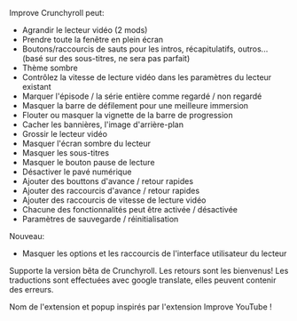 Improve Crunchyroll peut:
 - Agrandir le lecteur vidéo (2 mods)
 - Prendre toute la fenêtre en plein écran
 - Boutons/raccourcis de sauts pour les intros, récapitulatifs, outros... (basé sur des sous-titres, ne sera pas parfait)
 - Thème sombre
 - Contrôlez la vitesse de lecture vidéo dans les paramètres du lecteur existant
 - Marquer l'épisode / la série entière comme regardé / non regardé
 - Masquer la barre de défilement pour une meilleure immersion
 - Flouter ou masquer la vignette de la barre de progression
 - Cacher les bannières, l'image d'arrière-plan
 - Grossir le lecteur vidéo
 - Masquer l'écran sombre du lecteur
 - Masquer les sous-titres
 - Masquer le bouton pause de lecture
 - Désactiver le pavé numérique
 - Ajouter des bouttons d'avance / retour rapides
 - Ajouter des raccourcis d'avance / retour rapides
 - Ajouter des raccourcis de vitesse de lecture vidéo
 - Chacune des fonctionnalités peut être activée / désactivée
 - Paramètres de sauvegarde / réinitialisation

Nouveau:
- Masquer les options et les raccourcis de l'interface utilisateur du lecteur

Supporte la version bêta de Crunchyroll.
Les retours sont les bienvenus!
Les traductions sont effectuées avec google translate, elles peuvent contenir des erreurs.

Nom de l'extension et popup inspirés par l'extension Improve YouTube !
